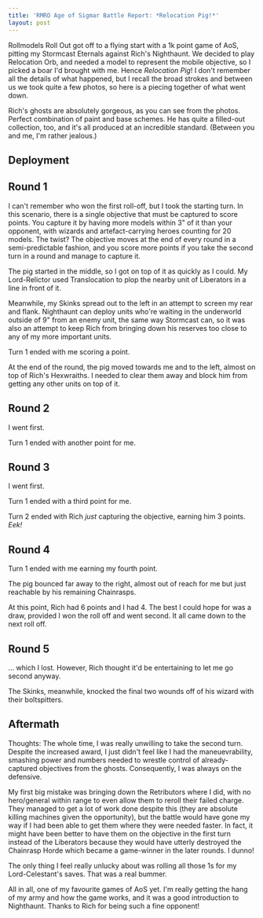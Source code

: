 ```yaml
---
title: 'RMRO Age of Sigmar Battle Report: *Relocation Pig!*'
layout: post
---
```


Rollmodels Roll Out got off to a flying start with a 1k point game of AoS, pitting my Stormcast Eternals against Rich's Nighthaunt. We decided to play Relocation Orb, and needed a model to represent the mobile objective, so I picked a boar I'd brought with me. Hence *Relocation Pig*! I don't remember all the details of what happened, but I recall the broad strokes and between us we took quite a few photos, so here is a piecing together of what went down.

Rich's ghosts are absolutely gorgeous, as you can see from the photos. Perfect combination of paint and base schemes. He has quite a filled-out collection, too, and it's all produced at an incredible standard. (Between you and me, I'm rather jealous.)

## Deployment

## Round 1

I can't remember who won the first roll-off, but I took the starting turn. In this scenario, there is a single objective that must be captured to score points. You capture it by having more models within 3" of it than your opponent, with wizards and artefact-carrying heroes counting for 20 models. The twist? The objective moves at the end of every round in a semi-predictable fashion, and you score more points if you take the second turn in a round and manage to capture it.

The pig started in the middle, so I got on top of it as quickly as I could. My Lord-Relictor used Translocation to plop the nearby unit of Liberators in a line in front of it. 

Meanwhile, my Skinks spread out to the left in an attempt to screen my rear and flank. Nighthaunt can deploy units who're waiting in the underworld outside of 9" from an enemy unit, the same way Stormcast can, so it was also an attempt to keep Rich from bringing down his reserves too close to any of my more important units. 

Turn 1 ended with me scoring a point.

At the end of the round, the pig moved towards me and to the left, almost on top of Rich's Hexwraiths. I needed to clear them away and block him from getting any other units on top of it. 

## Round 2

I went first.

Turn 1 ended with another point for me.

## Round 3

I went first.

Turn 1 ended with a third point for me.


Turn 2 ended with Rich *just* capturing the objective, earning him 3 points. *Eek!* 

## Round 4

Turn 1 ended with me earning my fourth point.

The pig bounced far away to the right, almost out of reach for me but just reachable by his remaining Chainrasps.

At this point, Rich had 6 points and I had 4. The best I could hope for was a draw, provided I won the roll off and went second. It all came down to the next roll off.

## Round 5

... which I lost. However, Rich thought it'd be entertaining to let me go second anyway.

The Skinks, meanwhile, knocked the final two wounds off of his wizard with their boltspitters.

## Aftermath

Thoughts: The whole time, I was really unwilling to take the second turn. Despite the increased award, I just didn't feel like I had the maneuevrability, smashing power and numbers needed to wrestle control of already-captured objectives from the ghosts. Consequently, I was always on the defensive.

My first big mistake was bringing down the Retributors where I did, with no hero/general within range to even allow them to reroll their failed charge. They managed to get a lot of work done despite this (they are absolute killing machines given the opportunity), but the battle would have gone my way if I had been able to get them where they were needed faster. In fact, it might have been better to have them on the objective in the first turn instead of the Liberators because they would have utterly destroyed the Chainrasp Horde which became a game-winner in the later rounds. I dunno!

The only thing I feel really unlucky about was rolling all those 1s for my Lord-Celestant's saves. That was a real bummer.

All in all, one of my favourite games of AoS yet. I'm really getting the hang of my army and how the game works, and it was a good introduction to Nighthaunt. Thanks to Rich for being such a fine opponent!